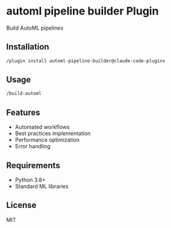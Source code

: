 # automl pipeline builder Plugin

Build AutoML pipelines

## Installation

```bash
/plugin install automl-pipeline-builder@claude-code-plugins
```

## Usage

```bash
/build-automl
```

## Features

- Automated workflows
- Best practices implementation
- Performance optimization
- Error handling

## Requirements

- Python 3.8+
- Standard ML libraries

## License

MIT
